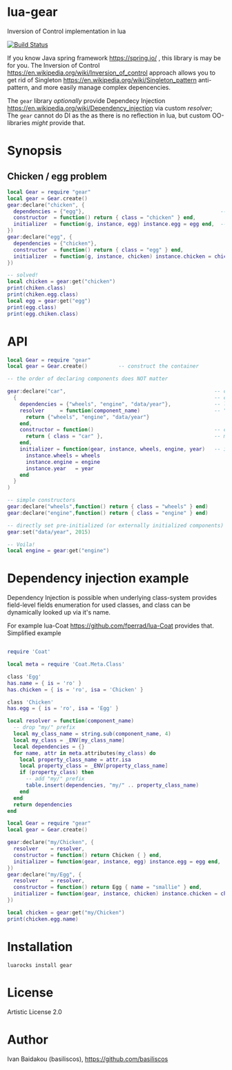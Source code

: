 # lua-gear
Inversion of Control implementation in lua

[![Build Status](https://travis-ci.org/basiliscos/lua-gear.png)](https://travis-ci.org/basiliscos/lua-gear)

If you know Java spring framework https://spring.io/ , this library is may be for you. The Inversion of Control https://en.wikipedia.org/wiki/Inversion_of_control approach allows you to get rid of Singleton https://en.wikipedia.org/wiki/Singleton_pattern anti-pattern, and more easily manage complex depencencies.

The `gear` library *optionally* provide Dependecy Injection https://en.wikipedia.org/wiki/Dependency_injection via custom *resolver*; The `gear` cannot do DI as the as there is no reflection in lua, but custom OO-libraries _might_ provide that.

# Synopsis

## Chicken / egg problem

```lua
local Gear = require "gear"
local gear = Gear.create()
gear:declare("chicken", {
  dependencies = {"egg"},                                            -- optional
  constructor  = function() return { class = "chicken" } end,
  initializer  = function(g, instance, egg) instance.egg = egg end,  -- optional
})
gear:declare("egg", {
  dependencies = {"chicken"},
  constructor  = function() return { class = "egg" } end,
  initializer  = function(g, instance, chicken) instance.chicken = chicken end,
})

-- solved!
local chicken = gear:get("chicken")
print(chiken.class)
print(chiken.egg.class)
local egg = gear:get("egg")
print(egg.class)
print(egg.chiken.class)

```

# API

```lua
local Gear = require "gear"
local gear = Gear.create()          -- construct the container

-- the order of declaring components does NOT matter

gear:declare("car",                                                -- component name, required
  {                                                                -- component descriptor, required
    dependencies = {"wheels", "engine", "data/year"},              -- list of names of dependecies, optional
    resolver     = function(component_name)                        -- "dynamic" dependencies, needed for DI
      return {"wheels", "engine", "data/year"}
    end,
    constructor = function()                                       -- constructor, required
      return { class = "car" },                                    -- must return something non-nill
    end,
    initializer = function(gear, instance, wheels, engine, year)   -- initializer, optional
      instance.wheels = wheels
      instance.engine = engine
      instance.year   = year
    end
  }
)

-- simple constructors
gear:declare("wheels",function() return { class = "wheels" } end)
gear:declare("engine",function() return { class = "engine" } end)

-- directly set pre-initialized (or externally initialized components)
gear:set("data/year", 2015)

-- Voila!
local engine = gear:get("engine") 
```

# Dependency injection example

Dependency Injection is possible when underlying class-system provides field-level fields enumeration for used classes, and class can be dynamically looked up via it's name. 

For example lua-Coat https://github.com/fperrad/lua-Coat provides that. Simplified example

```lua

require 'Coat'

local meta = require 'Coat.Meta.Class'

class 'Egg'
has.name = { is = 'ro' }
has.chicken = { is = 'ro', isa = 'Chicken' }

class 'Chicken'
has.egg = { is = 'ro', isa = 'Egg' }

local resolver = function(component_name)
  -- drop "my/" prefix
  local my_class_name = string.sub(component_name, 4)
  local my_class = _ENV[my_class_name]
  local dependencies = {}
  for name, attr in meta.attributes(my_class) do
    local property_class_name = attr.isa
    local property_class = _ENV[property_class_name]
    if (property_class) then
      -- add "my/" prefix
      table.insert(dependencies, "my/" .. property_class_name)
    end
  end
  return dependencies
end

local Gear = require "gear"
local gear = Gear.create()

gear:declare("my/Chicken", {
  resolver    = resolver,
  constructor = function() return Chicken { } end,
  initializer = function(gear, instance, egg) instance.egg = egg end,
})
gear:declare("my/Egg", {
  resolver    = resolver,
  constructor = function() return Egg { name = "smallie" } end,
  initializer = function(gear, instance, chicken) instance.chicken = chicken end,
})

local chicken = gear:get("my/Chicken")
print(chicken.egg.name)

```

# Installation

`luarocks install gear`

# License 

Artistic License 2.0

# Author

Ivan Baidakou (basiliscos), https://github.com/basiliscos
